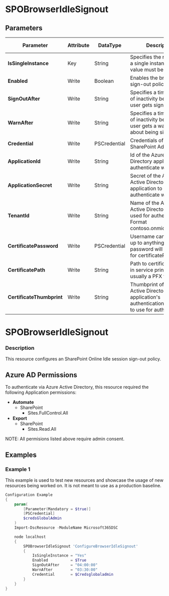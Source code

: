 ﻿# SPOBrowserIdleSignout

## Parameters

| Parameter | Attribute | DataType | Description | Allowed Values |
| --- | --- | --- | --- | --- |
| **IsSingleInstance** | Key | String | Specifies the resource is a single instance, the value must be 'Yes' |Yes|
| **Enabled** | Write | Boolean | Enables the browser idle sign-out policy ||
| **SignOutAfter** | Write | String | Specifies a time interval of inactivity before the user gets signed out ||
| **WarnAfter** | Write | String | Specifies a time interval of inactivity before the user gets a warning about being signed out ||
| **Credential** | Write | PSCredential | Credentials of the SharePoint Admin ||
| **ApplicationId** | Write | String | Id of the Azure Active Directory application to authenticate with. ||
| **ApplicationSecret** | Write | String | Secret of the Azure Active Directory application to authenticate with. ||
| **TenantId** | Write | String | Name of the Azure Active Directory tenant used for authentication. Format contoso.onmicrosoft.com ||
| **CertificatePassword** | Write | PSCredential | Username can be made up to anything but password will be used for certificatePassword ||
| **CertificatePath** | Write | String | Path to certificate used in service principal usually a PFX file. ||
| **CertificateThumbprint** | Write | String | Thumbprint of the Azure Active Directory application's authentication certificate to use for authentication. ||

# SPOBrowserIdleSignout

### Description

This resource configures an SharePoint Online Idle session sign-out policy.

## Azure AD Permissions

To authenticate via Azure Active Directory, this resource required the following Application permissions:

* **Automate**
  * SharePoint
    * Sites.FullControl.All
* **Export**
  * SharePoint
    * Sites.Read.All

NOTE: All permisions listed above require admin consent.

## Examples

### Example 1

This example is used to test new resources and showcase the usage of new resources being worked on.
It is not meant to use as a production baseline.

```powershell
Configuration Example
{
    param(
        [Parameter(Mandatory = $true)]
        [PSCredential]
        $credsGlobalAdmin
    )
    Import-DscResource -ModuleName Microsoft365DSC

    node localhost
    {
        SPOBrowserIdleSignout 'ConfigureBrowserIdleSignout'
        {
            IsSingleInstance = "Yes"
            Enabled          = $True
            SignOutAfter     = "04:00:00"
            WarnAfter        = "03:30:00"
            Credential       = $Credsglobaladmin
        }
    }
}
```

